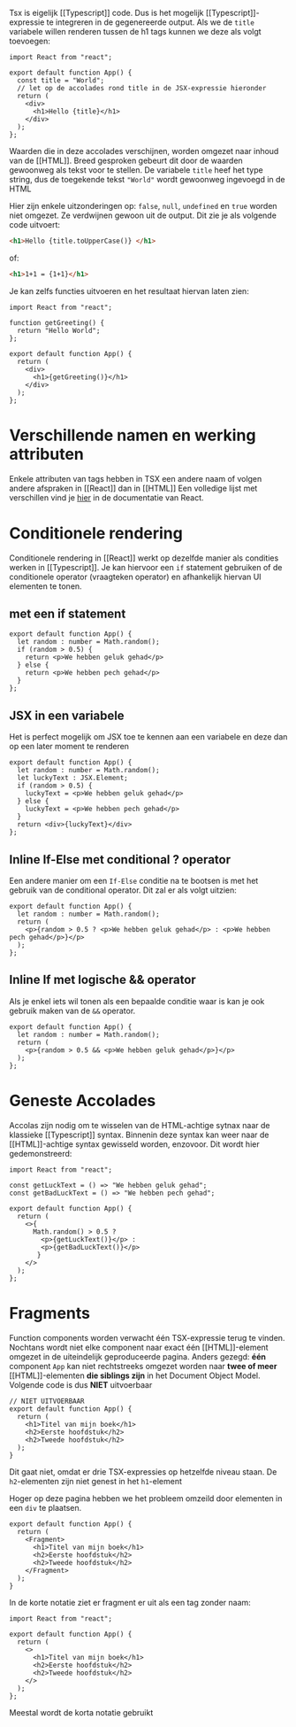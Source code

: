 Tsx is eigelijk [[Typescript]] code. Dus is het mogelijk [[Typescript]]-expressie te integreren in de gegenereerde output. Als we de `title` variabele willen renderen tussen de h1 tags kunnen we deze als volgt toevoegen:
```tsx
import React from "react";

export default function App() {
  const title = "World";
  // let op de accolades rond title in de JSX-expressie hieronder
  return (
    <div>
      <h1>Hello {title}</h1>
    </div>
  );
};
```

Waarden die in deze accolades verschijnen, worden omgezet naar inhoud van de [[HTML]]. Breed gesproken gebeurt dit door de waarden gewoonweg als tekst voor te stellen. De variabele `title` heef het type string, dus de toegekende tekst `"World"` wordt gewoonweg ingevoegd in de HTML

Hier zijn enkele uitzonderingen op: `false`, `null`, `undefined` en `true` worden niet omgezet. Ze verdwijnen gewoon uit de output. Dit zie je als volgende code uitvoert:
```html
<h1>Hello {title.toUpperCase()} </h1>
```
of:
```html
<h1>1+1 = {1+1}</h1>
```

Je kan zelfs functies uitvoeren en het resultaat hiervan laten zien:
```tsx
import React from "react";

function getGreeting() {
  return "Hello World";
};

export default function App() {
  return (
    <div>
      <h1>{getGreeting()}</h1>
    </div>
  );
};
```

# Verschillende namen en werking attributen
Enkele attributen van tags hebben in TSX een andere naam of volgen andere afspraken in [[React]] dan in [[HTML]]
Een volledige lijst met verschillen vind je [hier](https://reactjs.org/docs/dom-elements.html) in de documentatie van React.

# Conditionele rendering
Conditionele rendering in [[React]] werkt op dezelfde manier als condities werken in [[Typescript]]. Je kan hiervoor een `if` statement gebruiken of de conditionele operator (vraagteken operator) en afhankelijk hiervan UI elementen te tonen.

## met een if statement
```tsx
export default function App() {
  let random : number = Math.random();
  if (random > 0.5) {
    return <p>We hebben geluk gehad</p>
  } else {
    return <p>We hebben pech gehad</p>
  }
};
```

## JSX in een variabele
Het is perfect mogelijk om JSX toe te kennen aan een variabele en deze dan op een later moment te renderen
```tsx
export default function App() {
  let random : number = Math.random();
  let luckyText : JSX.Element;
  if (random > 0.5) {
    luckyText = <p>We hebben geluk gehad</p>
  } else {
    luckyText = <p>We hebben pech gehad</p>
  }
  return <div>{luckyText}</div>
};
```

## Inline If-Else met conditional ? operator
Een andere manier om een `If-Else` conditie na te bootsen is met het gebruik van de conditional operator. Dit zal er als volgt uitzien:
```tsx
export default function App() {
  let random : number = Math.random();
  return (
    <p>{random > 0.5 ? <p>We hebben geluk gehad</p> : <p>We hebben pech gehad</p>}</p>
  );
};
```

## Inline If met logische && operator
Als je enkel iets wil tonen als een bepaalde conditie waar is kan je ook gebruik maken van de `&&` operator.
```tsx
export default function App() {
  let random : number = Math.random();
  return (
    <p>{random > 0.5 && <p>We hebben geluk gehad</p>}</p>
  );
};
```

# Geneste Accolades
Accolas zijn nodig om te wisselen van de HTML-achtige sytnax naar de klassieke [[Typescript]] syntax. Binnenin deze syntax kan weer naar de [[HTML]]-achtige syntax gewisseld worden, enzovoor. Dit wordt hier gedemonstreerd:
```tsx
import React from "react";

const getLuckText = () => "We hebben geluk gehad";
const getBadLuckText = () => "We hebben pech gehad";

export default function App() {
  return (
    <>{
      Math.random() > 0.5 ? 
        <p>{getLuckText()}</p> : 
        <p>{getBadLuckText()}</p>
       }
    </>
  );
};
```

# Fragments
Function components worden verwacht één TSX-expressie terug te vinden. Nochtans wordt niet elke component naar exact één [[HTML]]-element omgezet in de uiteindelijk geproduceerde pagina. Anders gezegd: **één** component `App` kan niet rechtstreeks omgezet worden naar **twee of meer** [[HTML]]-elementen **die siblings zijn** in het Document Object Model. Volgende code is dus **NIET** uitvoerbaar
```tsx
// NIET UITVOERBAAR
export default function App() {
  return (
    <h1>Titel van mijn boek</h1>
    <h2>Eerste hoofdstuk</h2>
    <h2>Tweede hoofdstuk</h2>
  );
}
```

Dit gaat niet, omdat er drie TSX-expressies op hetzelfde niveau staan. De `h2`-elementen zijn niet genest in het `h1`-element

Hoger op deze pagina hebben we het probleem omzeild door elementen in een `div` te plaatsen.
```tsx
export default function App() {
  return (
    <Fragment>
      <h1>Titel van mijn boek</h1>
      <h2>Eerste hoofdstuk</h2>
      <h2>Tweede hoofdstuk</h2>
    </Fragment>
  );
}
```

In de korte notatie ziet er fragment er uit als een tag zonder naam:
```tsx
import React from "react";

export default function App() {
  return (
    <>
      <h1>Titel van mijn boek</h1>
      <h2>Eerste hoofdstuk</h2>
      <h2>Tweede hoofdstuk</h2>
    </>
  );
};
```

Meestal wordt de korta notatie gebruikt